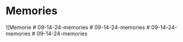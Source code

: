 # Memories

![Memorie
#   0 9 - 1 4 - 2 4 - m e m o r i e s  
 #   0 9 - 1 4 - 2 4 - m e m o r i e s  
 #   0 9 - 1 4 - 2 4 - m e m o r i e s  
 #   0 9 - 1 4 - 2 4 - m e m o r i e s  
 